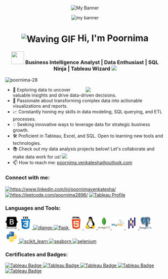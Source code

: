 <p align="center">
  <img src="https://user-images.githubusercontent.com/74038190/240304586-d48893bd-0757-481c-8d7e-ba3e163feae7.png" alt="My Banner">
</p>

<p align="center">
<img width="200" height="200" src="https://res.cloudinary.com/practicaldev/image/fetch/s--PurSF_jJ--/c_imagga_scale,f_auto,fl_progressive,h_420,q_66,w_1000/https://dev-to-uploads.s3.amazonaws.com/i/h9hrqci095gjctvz9pmz.gif" alt="my banner">
</p>
<h1 align="center"><img width = "80" height = "80" src="https://user-images.githubusercontent.com/74038190/241763891-7bb1e704-6026-48f9-8435-2f4d40101348.gif" alt="Waving GIF" style="vertical-align: middle;"> Hi, I'm Poornima</h1>
<h3 align="center"><img width = "40" height ="40" src = "https://user-images.githubusercontent.com/74038190/216656993-2f7ade25-348a-4925-95a8-fba437ed9bcd.gif"> Business Intelligence Analyst | Data Enthusiast | SQL Ninja | Tableau Wizard <img width = "40" heigth = "40" src = "https://user-images.githubusercontent.com/74038190/243078651-2c0eef4b-7b75-42bd-9722-4bea97a2d532.gif"></h3>

<p align="left"> <img src="https://komarev.com/ghpvc/?username=poornima-28&label=Profile%20views&color=0e75b6&style=flat" alt="poornima-28" /> </p>
<img align= "right" alit ="coder" width = "250" src = https://camo.githubusercontent.com/b7e84cd7df9d883ebab3618b73506c04d2b867b5249291268930f0ab1f02e2e2/68747470733a2f2f7265732e636c6f7564696e6172792e636f6d2f70726163746963616c6465762f696d6167652f66657463682f732d2d32625a496a5047432d2d2f635f6c696d6974253243665f6175746f253243666c5f70726f6772657373697665253243715f3636253243775f3838302f68747470733a2f2f6465762d746f2d75706c6f6164732e73332e616d617a6f6e6177732e636f6d2f692f64347476756b6274356d726133376376776b6c6b2e676966>


- 🔭 Exploring data to uncover valuable insights and drive data-driven decisions.
- 🎯 Passionate about transforming complex data into actionable visualizations and reports.
- 📈 Constantly honing my skills in data modeling, SQL querying, and ETL processes.
- 💡 Seeking innovative ways to leverage data for strategic business growth.
- 🛠️ Proficient in Tableau, Excel, and SQL. Open to learning new tools and technologies.
- 📚 Check out my data analysis projects below! Let's collaborate and make data work for us! <img widht = "25" height = "20" src = "https://user-images.githubusercontent.com/74038190/243199547-42077049-1939-493e-9a19-47ca5db36643.gif"> 
- 📫 How to reach me: [poornima.venkatesha@outlook.com](poornima.venkatesha@outlook.com)

<h3 align="left">Connect with me:</h3>
<p align="left">
<a href="https://www.linkedin.com/in/poornimavenkatesha/" target="blank"><img align="center" src="https://raw.githubusercontent.com/rahuldkjain/github-profile-readme-generator/master/src/images/icons/Social/linked-in-alt.svg" alt="https://www.linkedin.com/in/poornimavenkatesha/" height="30" width="40" /></a>
<a href="https://leetcode.com/poornima2896/" target="blank"><img align="center" src="https://raw.githubusercontent.com/rahuldkjain/github-profile-readme-generator/master/src/images/icons/Social/leet-code.svg" alt="https://leetcode.com/poornima2896/" height="30" width="40" /></a>
<a href="https://public.tableau.com/app/profile/poornima7699" target="_blank"><img align="center" src="https://www.svgrepo.com/show/354428/tableau-icon.svg" alt="Tableau Profile" height="30" width="30" /></a>
</p>


<h3 align="left">Languages and Tools:</h3>
<p align="left"> <a href="https://getbootstrap.com" target="_blank" rel="noreferrer"> <img src="https://raw.githubusercontent.com/devicons/devicon/master/icons/bootstrap/bootstrap-plain-wordmark.svg" alt="bootstrap" width="40" height="40"/> </a> <a href="https://www.w3schools.com/css/" target="_blank" rel="noreferrer"> <img src="https://raw.githubusercontent.com/devicons/devicon/master/icons/css3/css3-original-wordmark.svg" alt="css3" width="40" height="40"/> </a> <a href="https://www.djangoproject.com/" target="_blank" rel="noreferrer"> <img src="https://cdn.worldvectorlogo.com/logos/django.svg" alt="django" width="40" height="40"/> </a> <a href="https://flask.palletsprojects.com/" target="_blank" rel="noreferrer"> <img src="https://www.vectorlogo.zone/logos/pocoo_flask/pocoo_flask-icon.svg" alt="flask" width="40" height="40"/> </a> <a href="https://www.w3.org/html/" target="_blank" rel="noreferrer"> <img src="https://raw.githubusercontent.com/devicons/devicon/master/icons/html5/html5-original-wordmark.svg" alt="html5" width="40" height="40"/> </a> <a href="https://www.linux.org/" target="_blank" rel="noreferrer"> <img src="https://raw.githubusercontent.com/devicons/devicon/master/icons/linux/linux-original.svg" alt="linux" width="40" height="40"/> </a> <a href="https://www.mongodb.com/" target="_blank" rel="noreferrer"> <img src="https://raw.githubusercontent.com/devicons/devicon/master/icons/mongodb/mongodb-original-wordmark.svg" alt="mongodb" width="40" height="40"/> </a> <a href="https://www.mysql.com/" target="_blank" rel="noreferrer"> <img src="https://raw.githubusercontent.com/devicons/devicon/master/icons/mysql/mysql-original-wordmark.svg" alt="mysql" width="40" height="40"/> </a> <a href="https://pandas.pydata.org/" target="_blank" rel="noreferrer"> <img src="https://raw.githubusercontent.com/devicons/devicon/2ae2a900d2f041da66e950e4d48052658d850630/icons/pandas/pandas-original.svg" alt="pandas" width="40" height="40"/> </a> <a href="https://www.postgresql.org" target="_blank" rel="noreferrer"> <img src="https://raw.githubusercontent.com/devicons/devicon/master/icons/postgresql/postgresql-original-wordmark.svg" alt="postgresql" width="40" height="40"/> </a> <a href="https://www.python.org" target="_blank" rel="noreferrer"> <img src="https://raw.githubusercontent.com/devicons/devicon/master/icons/python/python-original.svg" alt="python" width="40" height="40"/> </a> <a href="https://scikit-learn.org/" target="_blank" rel="noreferrer"> <img src="https://upload.wikimedia.org/wikipedia/commons/0/05/Scikit_learn_logo_small.svg" alt="scikit_learn" width="40" height="40"/> </a> <a href="https://seaborn.pydata.org/" target="_blank" rel="noreferrer"> <img src="https://seaborn.pydata.org/_images/logo-mark-lightbg.svg" alt="seaborn" width="40" height="40"/> </a> <a href="https://www.selenium.dev" target="_blank" rel="noreferrer"> <img src="https://raw.githubusercontent.com/detain/svg-logos/780f25886640cef088af994181646db2f6b1a3f8/svg/selenium-logo.svg" alt="selenium" width="40" height="40"/> </a> </p>

<h3 align="left">Certificates and Badges:</h3>
<a href="https://www.credly.com/badges/6a3466ba-1763-4a2f-814a-88d2a5f4fda6" target="_blank">
  <img src="https://images.credly.com/size/680x680/images/0e568f74-68e2-404e-ae25-d67fa0b5c848/Author-600X600.png" alt="Tableau Badge" height="100" width="100">
</a>
<a href="https://www.credly.com/badges/0269c8b8-3b82-4dbf-af05-fac2bcb86155" target="_blank">
  <img src="https://images.credly.com/size/680x680/images/c08e3457-8b19-4ddc-ab89-1a5d2aa587c1/Consumer-600X600.png" alt="Tableau Badge" height="100" width="100">
</a>
<a href="https://www.credly.com/badges/4b9a4b42-111b-4ac7-a99d-12d955c8f171" target="_blank">
  <img src="https://images.credly.com/size/680x680/images/ca22848a-1a06-4a06-9287-c1cfb6636626/Designer-600X600.png" alt="Tableau Badge" height="100" width="100">
</a>
<a href="https://www.hackerrank.com/certificates/d30c9a6e283b" target="_blank">
  <img src="https://i.imgur.com/pTr0e5U.png" alt="Tableau Badge" height="100" width="100">
</a>
<a href="https://www.hackerrank.com/certificates/19bf2fc3fd03" target="_blank">
  <img src="https://i.imgur.com/jJqbzcs.png" alt="Tableau Badge" height="100" width="100">
</a>
